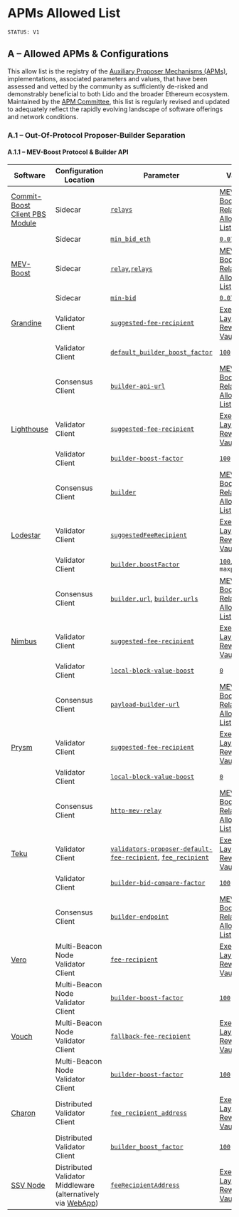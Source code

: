 # APMs Allowed List

```markdown!
STATUS: V1
```

## A – Allowed APMs & Configurations
This allow list is the registry of the [Auxiliary Proposer Mechanisms (APMs)](https://github.com/sssngth/documents-and-policies/blob/BlockProposerRewardsV3/Lido%20Ethereum%20Block%20Proposer%20Rewards%20Policy.md#a4--auxiliary-proposer-mechanisms), implementations, associated parameters and values, that have been assessed and vetted by the community as sufficiently de-risked and demonstrably beneficial to both Lido and the broader Ethereum ecosystem. Maintained by the [APM Committee](https://research.lido.fi/t/establishing-the-apm-committee/9998), this list is regularly revised and updated to adequately reflect the rapidly evolving landscape of software offerings and network conditions.

### A.1 – Out-Of-Protocol Proposer-Builder Separation

#### A.1.1 – MEV-Boost Protocol & Builder API
Software|Configuration Location|Parameter|Value
---|---|---|---
[Commit-Boost Client PBS Module](https://github.com/Commit-Boost/commit-boost-client)|Sidecar|[`relays`](https://commit-boost.github.io/commit-boost-client/get_started/configuration)|[MEV Boost Relay Allowed List](https://enchanted-direction-844.notion.site/6d369eb33f664487800b0dedfe32171e?v=d255247c822c409f99c498aeb6a4e51d)
||Sidecar|[`min_bid_eth`](https://github.com/Commit-Boost/commit-boost-client/blob/f776bca71db413ab0a0d83488cbcdbe96a5216c8/config.example.toml#L43)|[`0.07`](https://research.lido.fi/t/lido-node-operator-mev-boost-min-bid-guidance/3347)
[MEV-Boost](https://github.com/flashbots/mev-boost)|Sidecar|[`relay`](https://github.com/flashbots/mev-boost/blob/d65d507f1133614aa650e169df27eeb12845a466/README.md?plain=1#L257),[`relays`](https://docs.flashbots.net/flashbots-mev-boost/getting-started/usage)|[MEV Boost Relay Allowed List](https://enchanted-direction-844.notion.site/6d369eb33f664487800b0dedfe32171e?v=d255247c822c409f99c498aeb6a4e51d)
||Sidecar|[`min-bid`](https://github.com/flashbots/mev-boost/blob/d65d507f1133614aa650e169df27eeb12845a466/README.md?plain=1#L255)|[`0.07`](https://research.lido.fi/t/lido-node-operator-mev-boost-min-bid-guidance/3347)
[Grandine](https://github.com/grandinetech/grandine)|Validator Client|[`suggested-fee-recipient`](https://docs.grandine.io/cli_options.html)|[Execution Layer Rewards Vault](https://docs.lido.fi/deployed-contracts/)
||Validator Client|[`default_builder_boost_factor`](https://github.com/grandinetech/grandine/blob/c56a555ed422a1260bef421c616719b8c0a1388f/grandine/src/grandine_config.rs#L48)|[`100`](https://research.lido.fi/t/lido-node-operator-mev-boost-min-bid-guidance/3347)
||Consensus Client|[`builder-api-url`](https://docs.grandine.io/builder_api_and_mev.html)|[MEV Boost Relay Allowed List](https://enchanted-direction-844.notion.site/6d369eb33f664487800b0dedfe32171e?v=d255247c822c409f99c498aeb6a4e51d)
[Lighthouse](https://github.com/sigp/lighthouse)|Validator Client|[`suggested-fee-recipient`](https://lighthouse-book.sigmaprime.io/validator_fee_recipient.html#how-to-configure-a-suggested-fee-recipient)|[Execution Layer Rewards Vault](https://docs.lido.fi/deployed-contracts/)
||Validator Client|[`builder-boost-factor`](https://lighthouse-book.sigmaprime.io/advanced_builders.html#how-to-connect-to-a-builder)|[`100`](https://research.lido.fi/t/lido-node-operator-mev-boost-min-bid-guidance/3347)
||Consensus Client|[`builder`](https://lighthouse-book.sigmaprime.io/advanced_builders.html#how-to-connect-to-a-builder)|[MEV Boost Relay Allowed List](https://enchanted-direction-844.notion.site/6d369eb33f664487800b0dedfe32171e?v=d255247c822c409f99c498aeb6a4e51d)
[Lodestar](https://github.com/ChainSafe/lodestar)|Validator Client|[`suggestedFeeRecipient`](https://chainsafe.github.io/lodestar/run/validator-management/vc-configuration#configuring-the-fee-recipient-address)|[Execution Layer Rewards Vault](https://docs.lido.fi/deployed-contracts/)
||Validator Client|[`builder.boostFactor`](https://chainsafe.github.io/lodestar/run/validator-management/vc-configuration#configure-your-builder-selection-andor-builder-boost-factor)|[`100`](https://research.lido.fi/t/lido-node-operator-mev-boost-min-bid-guidance/3347), `maxprofit`
||Consensus Client|[`builder.url`](https://chainsafe.github.io/lodestar/run/beacon-management/mev-and-builder-integration#configure-lodestar-setup-for-mev), [`builder.urls`](https://github.com/ChainSafe/lodestar/blob/ac2653dd8b767a24f9b1580977f8f560b1e3352d/packages/cli/src/options/beaconNodeOptions/builder.ts#L38)|[MEV Boost Relay Allowed List](https://enchanted-direction-844.notion.site/6d369eb33f664487800b0dedfe32171e?v=d255247c822c409f99c498aeb6a4e51d)
[Nimbus](https://github.com/status-im/nimbus-eth2)|Validator Client|[`suggested-fee-recipient`](https://nimbus.guide/suggested-fee-recipient.html)|[Execution Layer Rewards Vault](https://docs.lido.fi/deployed-contracts/)
||Validator Client|[`local-block-value-boost`](https://nimbus.guide/options.html)|[`0`](https://research.lido.fi/t/lido-node-operator-mev-boost-min-bid-guidance/3347)
||Consensus Client|[`payload-builder-url`](https://nimbus.guide/external-block-builder.html)|[MEV Boost Relay Allowed List](https://enchanted-direction-844.notion.site/6d369eb33f664487800b0dedfe32171e?v=d255247c822c409f99c498aeb6a4e51d)
[Prysm](https://github.com/OffchainLabs/prysm)|Validator Client|[`suggested-fee-recipient`](https://www.offchainlabs.com/prysm/docs/execution-node/fee-recipient/)|[Execution Layer Rewards Vault](https://docs.lido.fi/deployed-contracts/)
||Validator Client|[`local-block-value-boost`](https://www.offchainlabs.com/prysm/docs/advanced/builder/#prioritizing-local-blocks)|[`0`](https://research.lido.fi/t/lido-node-operator-mev-boost-min-bid-guidance/3347)
||Consensus Client|[`http-mev-relay`](https://www.offchainlabs.com/prysm/docs/advanced/builder/#2-beacon-node-connect-to-the-builder)|[MEV Boost Relay Allowed List](https://enchanted-direction-844.notion.site/6d369eb33f664487800b0dedfe32171e?v=d255247c822c409f99c498aeb6a4e51d)
[Teku](https://github.com/Consensys/teku)|Validator Client|[`validators-proposer-default-fee-recipient`](https://docs.teku.consensys.io/reference/cli#validators-proposer-default-fee-recipient), [`fee_recipient`](https://docs.teku.consensys.io/how-to/configure/use-proposer-config-file)|[Execution Layer Rewards Vault](https://docs.lido.fi/deployed-contracts/)
||Validator Client|[`builder-bid-compare-factor`](https://docs.teku.consensys.io/reference/cli#builder-bid-compare-factor)|[`100`](https://research.lido.fi/t/lido-node-operator-mev-boost-min-bid-guidance/3347)
||Consensus Client|[`builder-endpoint`](https://docs.teku.consensys.io/reference/cli#builder-endpoint)|[MEV Boost Relay Allowed List](https://enchanted-direction-844.notion.site/6d369eb33f664487800b0dedfe32171e?v=d255247c822c409f99c498aeb6a4e51d)
[Vero](https://github.com/serenita-org/vero)|Multi-Beacon Node Validator Client|[`fee-recipient`](https://github.com/serenita-org/vero/blob/master/docs/running_vero.md#--fee-recipient)|[Execution Layer Rewards Vault](https://docs.lido.fi/deployed-contracts/)
||Multi-Beacon Node Validator Client|[`builder-boost-factor`](https://github.com/serenita-org/vero/blob/master/docs/running_vero.md#--builder-boost-factor)|[`100`](https://research.lido.fi/t/lido-node-operator-mev-boost-min-bid-guidance/3347)
[Vouch](https://github.com/attestantio/vouch)|Multi-Beacon Node Validator Client|[`fallback-fee-recipient`](https://github.com/attestantio/vouch/blob/master/docs/configuration.md?plain=1#L226)|[Execution Layer Rewards Vault](https://docs.lido.fi/deployed-contracts/)
||Multi-Beacon Node Validator Client|[`builder-boost-factor`](https://github.com/attestantio/vouch/blob/master/docs/configuration.md?plain=1#L94)|[`100`](https://research.lido.fi/t/lido-node-operator-mev-boost-min-bid-guidance/3347)
[Charon](https://github.com/ObolNetwork/charon)|Distributed Validator Client|[`fee_recipient_address`](https://docs.obol.org/sdk/type-aliases/clustervalidator)|[Execution Layer Rewards Vault](https://docs.lido.fi/deployed-contracts/)
||Distributed Validator Client|[`builder_boost_factor`](https://github.com/ObolNetwork/charon/blob/3c374e3995b9228d159ce9718b88a8e23b13e9d1/docs/architecture.md?plain=1#L145C1-L145C98)|[`100`](https://research.lido.fi/t/lido-node-operator-mev-boost-min-bid-guidance/3347)
[SSV Node](https://github.com/ssvlabs/ssv)|Distributed Validator Middleware (alternatively via [WebApp](https://docs.ssv.network/stakers/validator-management/setting-fee-recipient-address/))|[`feeRecipientAddress`](https://docs.ssv.network/developers/smart-contracts/ssvnetwork#setfeerecipientaddressfeerecipientaddress)|[Execution Layer Rewards Vault](https://docs.lido.fi/deployed-contracts/)
